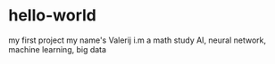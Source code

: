 # hello-world
my first project
my name's Valerij
i.m a math 
study AI, neural network, machine learning, big data
